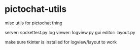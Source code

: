# pictochat-utils

misc utils for pictochat thing

server: sockettest.py
log viewer: logview.py
gui editor: layout.py

make sure tkinter is installed for logview/layout to work
